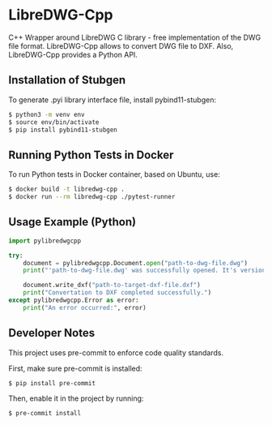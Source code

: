 # LibreDWG-Cpp
C++ Wrapper around LibreDWG C library - free implementation of the DWG file format.
LibreDWG-Cpp allows to convert DWG file to DXF.
Also, LibreDWG-Cpp provides a Python API.
## Installation of Stubgen
To generate .pyi library interface file, install pybind11-stubgen:
```bash
$ python3 -m venv env
$ source env/bin/activate
$ pip install pybind11-stubgen
```
## Running Python Tests in Docker
To run Python tests in Docker container, based on Ubuntu, use:
```bash
$ docker build -t libredwg-cpp .
$ docker run --rm libredwg-cpp ./pytest-runner
```
## Usage Example (Python)
```python
import pylibredwgcpp

try:
    document = pylibredwgcpp.Document.open("path-to-dwg-file.dwg")
    print("'path-to-dwg-file.dwg' was successfully opened. It's version:", document.version())

    document.write_dxf("path-to-target-dxf-file.dxf")
    print("Convertation to DXF completed successfully.")
except pylibredwgcpp.Error as error:
    print("An error occurred:", error)
```
## Developer Notes

This project uses pre-commit to enforce code quality standards.

First, make sure pre-commit is installed:
```bash
$ pip install pre-commit
```
Then, enable it in the project by running:
```bash
$ pre-commit install
```
